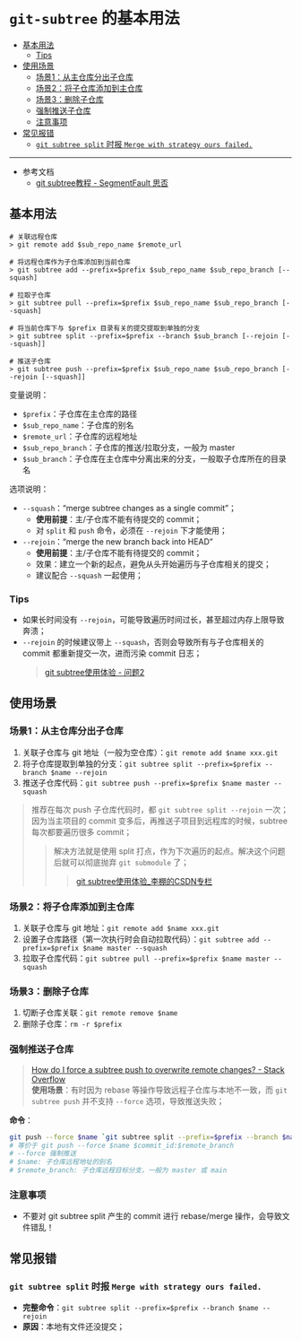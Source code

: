 `git-subtree` 的基本用法
===

- [基本用法](#基本用法)
    - [Tips](#tips)
- [使用场景](#使用场景)
    - [场景1：从主仓库分出子仓库](#场景1从主仓库分出子仓库)
    - [场景2：将子仓库添加到主仓库](#场景2将子仓库添加到主仓库)
    - [场景3：删除子仓库](#场景3删除子仓库)
    - [强制推送子仓库](#强制推送子仓库)
    - [注意事项](#注意事项)
- [常见报错](#常见报错)
    - [`git subtree split` 时报 `Merge with strategy ours failed.`](#git-subtree-split-时报-merge-with-strategy-ours-failed)

---
- 参考文档
    - [git subtree教程 - SegmentFault 思否](https://segmentfault.com/a/1190000012002151)


## 基本用法

```shell
# 关联远程仓库
> git remote add $sub_repo_name $remote_url

# 将远程仓库作为子仓库添加到当前仓库
> git subtree add --prefix=$prefix $sub_repo_name $sub_repo_branch [--squash]

# 拉取子仓库
> git subtree pull --prefix=$prefix $sub_repo_name $sub_repo_branch [--squash]

# 将当前仓库下与 $prefix 目录有关的提交提取到单独的分支
> git subtree split --prefix=$prefix --branch $sub_branch [--rejoin [--squash]]

# 推送子仓库
> git subtree push --prefix=$prefix $sub_repo_name $sub_repo_branch [--rejoin [--squash]]
```
变量说明：
- `$prefix`：子仓库在主仓库的路径
- `$sub_repo_name`：子仓库的别名
- `$remote_url`：子仓库的远程地址
- `$sub_repo_branch`：子仓库的推送/拉取分支，一般为 master
- `$sub_branch`：子仓库在主仓库中分离出来的分支，一般取子仓库所在的目录名

选项说明：
- `--squash`：“merge subtree changes as a single commit”；
    - **使用前提**：主/子仓库不能有待提交的 commit；
    - 对 `split` 和 `push` 命令，必须在 `--rejoin` 下才能使用；
- `--rejoin`：“merge the new branch back into HEAD”
    - **使用前提**：主/子仓库不能有待提交的 commit；
    - 效果：建立一个新的起点，避免从头开始遍历与子仓库相关的提交；
    - 建议配合 `--squash` 一起使用；

### Tips
- 如果长时间没有 `--rejoin`，可能导致遍历时间过长，甚至超过内存上限导致奔溃；
- `--rejoin` 的时候建议带上 `--squash`，否则会导致所有与子仓库相关的 commit 都重新提交一次，进而污染 commit 日志；
    > [git subtree使用体验 - 问题2](https://blog.csdn.net/huangxiaominglipeng/article/details/111195399)


## 使用场景

### 场景1：从主仓库分出子仓库

1. 关联子仓库与 git 地址（一般为空仓库）：`git remote add $name xxx.git`
2. 将子仓库提取到单独的分支：`git subtree split --prefix=$prefix --branch $name --rejoin`
3. 推送子仓库代码：`git subtree push --prefix=$prefix $name master --squash`

> 推荐在每次 push 子仓库代码时，都 `git subtree split --rejoin` 一次； <br/>
> 因为当主项目的 commit 变多后，再推送子项目到远程库的时候，subtree 每次都要遍历很多 commit；
>> 解决方法就是使用 split 打点，作为下次遍历的起点。解决这个问题后就可以彻底抛弃 `git submodule` 了；
>>> [git subtree使用体验_李棚的CSDN专栏](https://blog.csdn.net/huangxiaominglipeng/article/details/111195399)

### 场景2：将子仓库添加到主仓库

1. 关联子仓库与 git 地址：`git remote add $name xxx.git`
2. 设置子仓库路径（第一次执行时会自动拉取代码）：`git subtree add --prefix=$prefix $name master --squash`
3. 拉取子仓库代码：`git subtree pull --prefix=$prefix $name master --squash`

### 场景3：删除子仓库
1. 切断子仓库关联：`git remote remove $name`
2. 删除子仓库：`rm -r $prefix`

### 强制推送子仓库
> [How do I force a subtree push to overwrite remote changes? - Stack Overflow](https://stackoverflow.com/questions/33172857/how-do-i-force-a-subtree-push-to-overwrite-remote-changes)  
**使用场景**：有时因为 rebase 等操作导致远程子仓库与本地不一致，而 `git subtree push` 并不支持 `--force` 选项，导致推送失败；

**命令**：
```sh
git push --force $name `git subtree split --prefix=$prefix --branch $name --rejoin`:$remote_branch
# 等价于 git push --force $name $commit_id:$remote_branch
# --force 强制推送
# $name: 子仓库远程地址的别名
# $remote_branch: 子仓库远程目标分支，一般为 master 或 main
```

### 注意事项
- 不要对 git subtree split 产生的 commit 进行 rebase/merge 操作，会导致文件错乱！


## 常见报错

### `git subtree split` 时报 `Merge with strategy ours failed.`

- **完整命令**：`git subtree split --prefix=$prefix --branch $name --rejoin`
- **原因**：本地有文件还没提交；